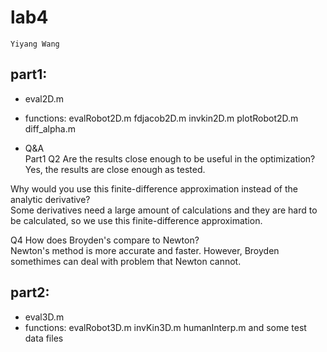 # lab4
`Yiyang Wang`

## part1: 
* eval2D.m  
* functions: evalRobot2D.m  fdjacob2D.m  invkin2D.m  plotRobot2D.m  diff_alpha.m


* Q&A 
</br>Part1 Q2 Are the results close enough to be useful in the optimization?</br>
Yes, the results are close enough as tested.

Why would you use this finite-difference approximation instead of the analytic derivative? </br>
Some derivatives need a large amount of calculations and they are hard to be calculated, so we use this finite-difference approximation.

Q4 How does Broyden's compare to Newton?</br>
Newton's method is more accurate and faster. However, Broyden somethimes can deal with problem that Newton cannot.


## part2: 
* eval3D.m  
* functions: evalRobot3D.m  invKin3D.m  humanInterp.m   and some test data files
